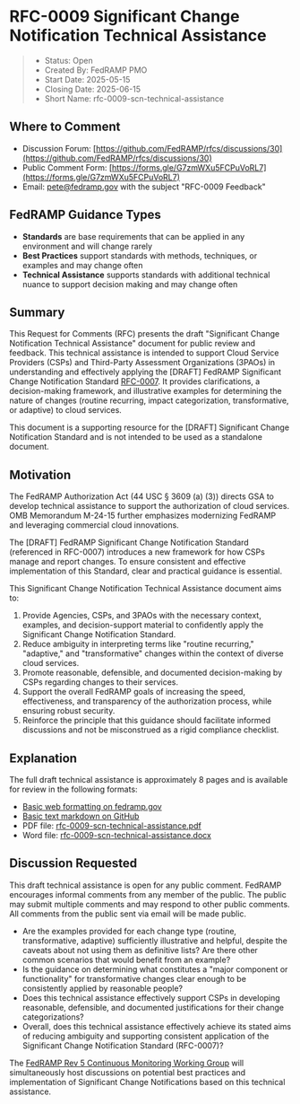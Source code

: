 # RFC-0009 Significant Change Notification Technical Assistance

> - Status: Open
> - Created By: FedRAMP PMO
> - Start Date: 2025-05-15
> - Closing Date: 2025-06-15
> - Short Name: rfc-0009-scn-technical-assistance
     
## Where to Comment

- Discussion Forum: [https://github.com/FedRAMP/rfcs/discussions/30](https://github.com/FedRAMP/rfcs/discussions/30)
- Public Comment Form: [https://forms.gle/G7zmWXu5FCPuVoRL7](https://forms.gle/G7zmWXu5FCPuVoRL7)
- Email: pete@fedramp.gov with the subject "RFC-0009 Feedback"

## FedRAMP Guidance Types

- **Standards** are base requirements that can be applied in any environment and will change rarely
- **Best Practices** support standards with methods, techniques, or examples and may change often
- **Technical Assistance** supports standards with additional technical nuance to support decision making and may change often


## Summary

This Request for Comments (RFC) presents the draft "Significant Change Notification Technical Assistance" document for public review and feedback. This technical assistance is intended to support Cloud Service Providers (CSPs) and Third-Party Assessment Organizations (3PAOs) in understanding and effectively applying the [DRAFT] FedRAMP Significant Change Notification Standard [RFC-0007](https://github.com/FedRAMP/rfcs/discussions/19). It provides clarifications, a decision-making framework, and illustrative examples for determining the nature of changes (routine recurring, impact categorization, transformative, or adaptive) to cloud services.

This document is a supporting resource for the [DRAFT] Significant Change Notification Standard and is not intended to be used as a standalone document.

## Motivation

The FedRAMP Authorization Act (44 USC § 3609 (a) (3)) directs GSA to develop technical assistance to support the authorization of cloud services. OMB Memorandum M-24-15 further emphasizes modernizing FedRAMP and leveraging commercial cloud innovations.

The [DRAFT] FedRAMP Significant Change Notification Standard (referenced in RFC-0007) introduces a new framework for how CSPs manage and report changes. To ensure consistent and effective implementation of this Standard, clear and practical guidance is essential. 

This Significant Change Notification Technical Assistance document aims to:

1. Provide Agencies, CSPs, and 3PAOs with the necessary context, examples, and decision-support material to confidently apply the Significant Change Notification Standard.
2. Reduce ambiguity in interpreting terms like "routine recurring," "adaptive," and "transformative" changes within the context of diverse cloud services.
3. Promote reasonable, defensible, and documented decision-making by CSPs regarding changes to their services.
4. Support the overall FedRAMP goals of increasing the speed, effectiveness, and transparency of the authorization process, while ensuring robust security.
5. Reinforce the principle that this guidance should facilitate informed discussions and not be misconstrued as a rigid compliance checklist.

## Explanation

The full draft technical assistance is approximately 8 pages and is available for review in the following formats:

- [Basic web formatting on fedramp.gov](https://fedramp.gov/updates/rfcs/0009)
- [Basic text markdown on GitHub](https://github.com/FedRAMP/rfcs/discussions/30)
- PDF file: [rfc-0009-scn-technical-assistance.pdf](https://github.com/FedRAMP/rfcs/raw/main/rfc/assets/0009-scn-technical-assistance.pdf)
- Word file: [rfc-0009-scn-technical-assistance.docx](https://github.com/FedRAMP/rfcs/raw/main/rfc/assets/0009-scn-technical-assistance.docx)

## Discussion Requested

This draft technical assistance is open for any public comment. FedRAMP encourages informal comments from any member of the public. The public may submit multiple comments and may respond to other public comments. All comments from the public sent via email will be made public.

- Are the examples provided for each change type (routine, transformative, adaptive) sufficiently illustrative and helpful, despite the caveats about not using them as definitive lists? Are there other common scenarios that would benefit from an example?
- Is the guidance on determining what constitutes a "major component or functionality" for transformative changes clear enough to be consistently applied by reasonable people?
- Does this technical assistance effectively support CSPs in developing reasonable, defensible, and documented justifications for their change categorizations?
- Overall, does this technical assistance effectively achieve its stated aims of reducing ambiguity and supporting consistent application of the Significant Change Notification Standard (RFC-0007)?

The [FedRAMP Rev 5 Continuous Monitoring Working Group](https://www.fedramp.gov/20x/working-groups/rev5-monitoring/) will simultaneously host discussions on potential best practices and implementation of Significant Change Notifications based on this technical assistance.
